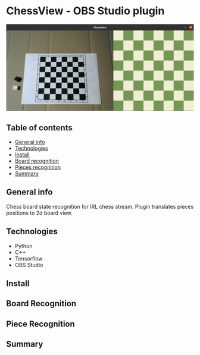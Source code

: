 # ChessView - OBS Studio plugin

<img src="./resources/readme.png" alt="drawing" width="600"/>

## Table of contents
* [General info](#general-info)
* [Technologies](#technologies)
* [Install](#Install)
* [Board recognition](#board-recognition)
* [Pieces recognition](#pieces-recognition)
* [Summary](#summary)

## General info

Chess board state recognition for IRL chess stream. Plugin translates pieces positions to 2d board view.

## Technologies

* Python
* C++
* Tensorflow
* OBS Studio

## Install

## Board Recognition

## Piece Recognition

## Summary
